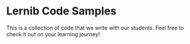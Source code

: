 # Lernib Code Samples

This is a collection of code that we write with our students. Feel free to check it out on your learning journey!
